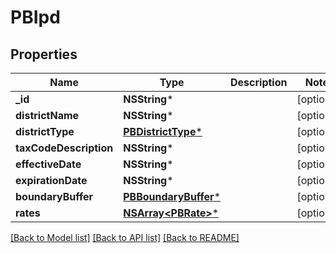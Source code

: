 # PBIpd

## Properties
Name | Type | Description | Notes
------------ | ------------- | ------------- | -------------
**_id** | **NSString*** |  | [optional] 
**districtName** | **NSString*** |  | [optional] 
**districtType** | [**PBDistrictType***](PBDistrictType.md) |  | [optional] 
**taxCodeDescription** | **NSString*** |  | [optional] 
**effectiveDate** | **NSString*** |  | [optional] 
**expirationDate** | **NSString*** |  | [optional] 
**boundaryBuffer** | [**PBBoundaryBuffer***](PBBoundaryBuffer.md) |  | [optional] 
**rates** | [**NSArray&lt;PBRate&gt;***](PBRate.md) |  | [optional] 

[[Back to Model list]](../README.md#documentation-for-models) [[Back to API list]](../README.md#documentation-for-api-endpoints) [[Back to README]](../README.md)


